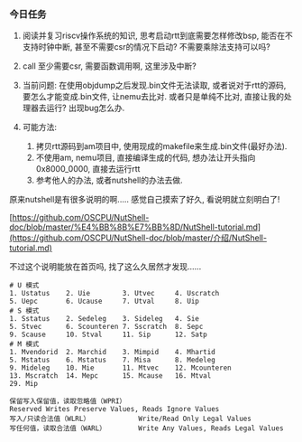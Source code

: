 ### 今日任务

1. 阅读并复习riscv操作系统的知识, 思考启动rtt到底需要怎样修改bsp, 能否在不支持时钟中断, 甚至不需要csr的情况下启动? 不需要乘除法支持可以吗?



1. call 至少需要csr, 需要函数调用啊, 这里涉及中断? 
2. 当前问题: 在使用objdump之后发现.bin文件无法读取, 或者说对于rtt的源码, 要怎么才能变成.bin文件, 让nemu去比对. 或者只是单纯不比对, 直接让我的处理器去运行? 出现bug怎么办.
3. 可能方法: 
   1. 拷贝rtt源码到am项目中, 使用现成的makefile来生成.bin文件(最好办法). 
   2. 不使用am, nemu项目, 直接编译生成的代码, 想办法让开头指向0x8000_0000, 直接去运行rtt
   3. 参考他人的办法, 或者nutshell的办法去做.



原来nutshell是有很多说明的啊..... 感觉自己摸索了好久, 看说明就立刻明白了!

[https://github.com/OSCPU/NutShell-doc/blob/master/%E4%BB%8B%E7%BB%8D/NutShell-tutorial.md](https://github.com/OSCPU/NutShell-doc/blob/master/介绍/NutShell-tutorial.md)

不过这个说明能放在首页吗, 找了这么久居然才发现......



```
# U 模式
1. Ustatus    2. Uie        3. Utvec     4. Uscratch
5. Uepc       6. Ucause     7. Utval     8. Uip
# S 模式
1. Sstatus    2. Sedeleg    3. Sideleg   4. Sie
5. Stvec      6. Scounteren 7. Sscratch  8. Sepc
9. Scause     10. Stval     11. Sip      12. Satp
# M 模式
1. Mvendorid  2. Marchid    3. Mimpid    4. Mhartid
5. Mstatus    6. Mstatus    7. Misa      8. Medeleg 
9. Mideleg    10. Mie       11. Mtvec    12. Mcounteren
13. Mscratch  14. Mepc      15. Mcause   16. Mtval 
29. Mip

保留写入保留值，读取忽略值（WPRI）
Reserved Writes Preserve Values, Reads Ignore Values
写入/只读合法值（WLRL）			  Write/Read Only Legal Values
写任何值，读取合法值（WARL）		Write Any Values, Reads Legal Values 
```


